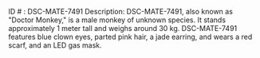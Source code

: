 ID # : DSC-MATE-7491
Description: DSC-MATE-7491, also known as "Doctor Monkey," is a male monkey of unknown species. It stands approximately 1 meter tall and weighs around 30 kg. DSC-MATE-7491 features blue clown eyes, parted pink hair, a jade earring, and wears a red scarf, and an LED gas mask.